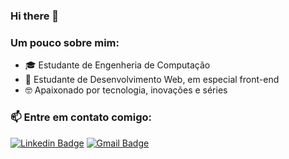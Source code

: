 ### Hi there 👋

### Um pouco sobre mim:
- 🎓 Estudante de Engenheria de Computação
- 🚀 Estudante de Desenvolvimento Web, em especial front-end
- 🤓 Apaixonado por tecnologia, inovações e séries

### 📫 Entre em contato comigo:


[![Linkedin Badge](https://img.shields.io/badge/-Vinicius-blue?style=flat-square&logo=Linkedin&logoColor=white&link=https://www.linkedin.com/in/vinicius-andre-6894a4198/)](https://www.linkedin.com/in/vinicius-andre-6894a4198/) 
[![Gmail Badge](https://img.shields.io/badge/-14viniciusandre@gmail.com-c14438?style=flat-square&logo=Gmail&logoColor=white&link=mailto:14viniciusandre@gmail.com)](mailto:14viniciusandre@gmail.com)


<!--
**ViniciusAMatos/ViniciusAMatos** is a ✨ _special_ ✨ repository because its `README.md` (this file) appears on your GitHub profile.
